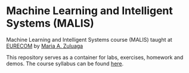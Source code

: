 # Machine Learning and Intelligent Systems (MALIS)

Machine Learning and Intelligent Systems course (MALIS) taught at [EURECOM](https://www.eurecom.fr/) by [Maria A. Zuluaga](https://www.eurecom.fr/~zuluaga)

This repository serves as a container for labs, exercises, homework and demos. The course syllabus can be found [here](https://malis-course.github.io/syllabus).
